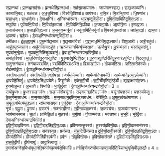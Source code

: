 

  
सप्र॒त्नथा॑। प्र॒त्नथा॒सह॑सः। प्र॒त्नथेति॑प्र॒त्नऽथा॑। सह॑सा॒जाय॑मानः। जाय॑मानस्स॒द्यः। स॒द्यःकाव्या॑नि। काव्या॑नि॒बट्। बळ॑धत्त। अ॒ध॒त्त॒विश्वा॑। विश्वेति॒विश्वा॑॥ आप॑श्च। च॒मि॒त्रं। मि॒त्रन्धि॒षणा॑। धि॒षणा॑च। च॒सा॒ध॒न्। सा॒ध॒न्दे॒वाः। दे॒वाअ॒ग्निं। अ॒ग्निन्धा॑रयन्। धा॒र॒य॒न्द्र॒वि॒णॊ॒दां। द्र॒वि॒णॊ॒दामिति॑द्र॒वि॒णः॒ऽदां॥  
सपूर्व॑या। पूर्व॑यानि॒विदा॑। नि॒विदा॑क॒व्यता॑। नि॒विदेति॑नि॒ऽविदा॑। क॒व्यता॒योः। आ॒योरि॒माः। इ॒माःप्र॒जाः। प्र॒जाअ॑जयन्। प्र॒जाइति॑प्र॒ऽजाः। अ॒ज॒न॒य॒न्मनू॑नां। मनू॑ना॒मिति॒मनू॑नां॥ वि॒वस्व॑ता॒चक्ष॑सा। चक्ष॑सा॒द्यां। द्याम॒पः। अ॒पश्च॑। च॒दे॒वाः। दे॒वाअ॒ग्निन्धा॑रयन्द्रविणॊ॒दां॥  
तमी॑ळत। ई॒ळ॒त॒प्र॒थ॒मं। प्र॒थ॒मंय॑ज्ञ॒साधं॑। य॒ज्ञ॒साधंविशः॑। य॒ज्ञ॒साध॒मिति॑य॒ज्ञ॒ऽसाधं॑। विश॒आरीः॑। आरी॒राहु॑तं। आहू॑तमृञ्जसा॒नं। आहू॑त॒मित्याऽहु॑तं। ऋ॒ञ्ज॒सा॒नमित्यृ॑ञ्ज॒सा॒नं॥ ऊ॒र्जःपु॒त्रं। पु॒त्रम्भ॑र॒तं। भ॒र॒तं॒सृ॒प्रदा॑नुं। सृ॒प्रदा॑नुन्दे॒वाः। सृ॒प्रदा॑नु॒मिति॑सृ॒ऽप्रदा॑नुं। दे॒वाअ॒ग्निन्धा॑रयन्द्रविणॊ॒दां॥  
समा॑त॒रिश्वा॑। मा॒त॒रिश्वा॑पु॒रु॒वार॑पु॒ष्टिः। पु॒रु॒वार॑पु॒ष्टिर्वि॒दत्। पु॒रु॒वार॑पु॒ष्टिरिति॑पु॒रु॒वार॑ऽपुष्टिः। वि॒दद्गा॒तुं। गा॒तुन्तन॑याय। तन॑यायस्व॒र्वित्। स्व॒र्विदिति॑स्वः॒ऽवित्॥ वि॒शाङ्गो॒पाः। गो॒पाज॑नि॒ता। ज॒नि॒तारोद॑स्योः। रोद॑स्योर्दे॒वाः। दे॒वाअ॒ग्निन्धा॑रयन्द्रविणॊ॒दां॥  
नक्तो॒षासा॒वर्णं॑। नक्तो॒षसेति॒नक्तो॒षसा॑। वर्ण॑मा॒मेम्या॑ने। आ॒मेम्या॑नेधा॒पये॑ते। आ॒मेम्या॑ने॒इत्या॒ऽमेम्या॑ने। धा॒पये॑ते॒शिशुं॑। धा॒पयेते॒इति॑धा॒पये॑ते। शिशु॒मेकं॑। एकं॑स॒मी॒ची। स॒मी॒चीइति॑सं॒ऽई॒ची॥ द्यावा॒क्षामा॑रु॒क्मः। रु॒क्मोअ॒न्तः। अ॒न्तर्वि। विभा॑ति। भा॒ति॒दे॒वाः। दे॒वाअ॒ग्निन्धा॑रयन्द्रविणॊ॒दां॥ 3 ॥  
रा॒योबु॒ध्नः। बु॒ध्नस्स॒ङ्गम॑नः। स॒ङ्गम॑नो॒वसू॑नां। स॒ङ्गम॑न॒इति॑स॒ऽगम॑नः। वसू॑नांय॒ज्ञस्य॑। य॒ज्ञस्य॑के॒तुः। के॒तुर्म॑न्म॒साध॑नः। म॒न्म॒साध॑नो॒वेः। म॒न्म॒साध॑न॒इति॑म॒न्म॒ऽसाध॑नः। वेरिति॒वेः॥ अ॒मृ॒त॒त्वंरक्ष॑माणासः। अ॒मृ॒त॒त्वमित्य॑मृ॒त॒ऽत्वं। रक्ष॑माणासएनं। ए॒नं॒दे॒वाः। दे॒वाअ॒ग्निन्धा॑रयन्द्रविणॊ॒दां॥  
नूच॑। च॒पु॒रा। पु॒राच॑। च॒सद॑नं। सद॑नंरयी॒णां। र॒यी॒णाञ्जा॒तस्य॑। जा॒तस्य॑च। च॒जाय॑मानस्य। जाय॑मानस्यच। च॒क्षां। क्षामिति॒क्षां॥ स॒तश्च॑। च॒गो॒पां। गो॒पाम्भव॑तः। भव॑तश्च। च॒भूरेः॑। भूरे॑र्दे॒वाः। दे॒वाअ॒ग्निन्धा॑रयन्द्रविणॊ॒दां॥  
द्र॒वि॒णॊ॒दाद्रवि॑णसः। द्र॒वि॒णॊ॒दाइति॑द्र॒वि॒णः॒ऽदाः। द्रवि॑णसस्तु॒रस्य॑। तु॒रस्य॑द्रविणॊ॒दाः। द्र॒वि॒णॊ॒दास्सन॑रस्य। द्र॒वि॒णॊ॒दाइति॑द्र॒वि॒णः॒ऽदाः। सन॑रस्य॒प्र। प्रयं॑सत्। यं॒स॒दिति॑यंसत्॥ द्र॒वि॒णॊ॒दावी॒रव॑तीं। द्र॒वि॒णॊ॒दाइति॑द्र॒वि॒णः॒ऽदाः। वी॒रव॑ती॒मिषं॑। वी॒रव॑ती॒मिति॑वी॒रऽव॑तीं। इष्॑नः। नो॒द्र॒वि॒णॊ॒दाः। द्र॒वि॒णॊ॒दारा॑सते। द्र॒वि॒णॊ॒दाइति॑द्र॒वि॒णः॒ऽदाः। रा॒स॒ते॒दी॒र्घं। दी॒र्घमायुः॑। आयु॒रित्यायुः॑॥  
ए॒वानो॑अग्नेस॒मिधा॑वृधा॒नोरे॒वत्पा॑वक॒श्रव॑से॒विभा॑हि॥ त्नो॑मि॒त्रोवरु॑णॊमामहन्ता॒मदि॑ति॒स्सिन्धुः॑पृथि॒वीउ॒तद्यौः॥ 4 ॥  
